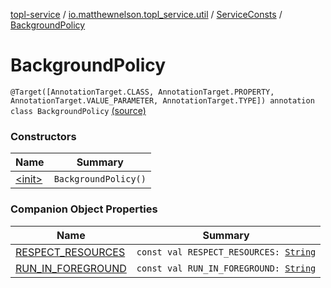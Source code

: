 [topl-service](../../../index.md) / [io.matthewnelson.topl_service.util](../../index.md) / [ServiceConsts](../index.md) / [BackgroundPolicy](./index.md)

# BackgroundPolicy

`@Target([AnnotationTarget.CLASS, AnnotationTarget.PROPERTY, AnnotationTarget.VALUE_PARAMETER, AnnotationTarget.TYPE]) annotation class BackgroundPolicy` [(source)](https://github.com/05nelsonm/TorOnionProxyLibrary-Android/blob/master/topl-service/src/main/java/io/matthewnelson/topl_service/util/ServiceConsts.kt#L91)

### Constructors

| Name | Summary |
|---|---|
| [&lt;init&gt;](-init-.md) | `BackgroundPolicy()` |

### Companion Object Properties

| Name | Summary |
|---|---|
| [RESPECT_RESOURCES](-r-e-s-p-e-c-t_-r-e-s-o-u-r-c-e-s.md) | `const val RESPECT_RESOURCES: `[`String`](https://kotlinlang.org/api/latest/jvm/stdlib/kotlin/-string/index.html) |
| [RUN_IN_FOREGROUND](-r-u-n_-i-n_-f-o-r-e-g-r-o-u-n-d.md) | `const val RUN_IN_FOREGROUND: `[`String`](https://kotlinlang.org/api/latest/jvm/stdlib/kotlin/-string/index.html) |
